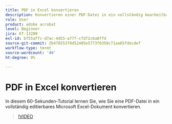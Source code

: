 ```yaml
---
title: PDF in Excel konvertieren
description: Konvertieren einer PDF-Datei in ein vollständig bearbeitbares Microsoft Excel-Dokument
role: User
product: adobe acrobat
level: Beginner
jira: KT-13289
exl-id: bf55affc-d7ac-4d55-a77f-cfd72c6a8ffd
source-git-commit: 2b47655370d52405e5773f0358c71aa65fdecdef
workflow-type: tm+mt
source-wordcount: '40'
ht-degree: 0%

---
```


# PDF in Excel konvertieren

In diesem 60-Sekunden-Tutorial lernen Sie, wie Sie eine PDF-Datei in ein vollständig editierbares Microsoft Excel-Dokument konvertieren.

>[!VIDEO](https://video.tv.adobe.com/v/3409908?quality=12&learn=on&hidetitle=true)
